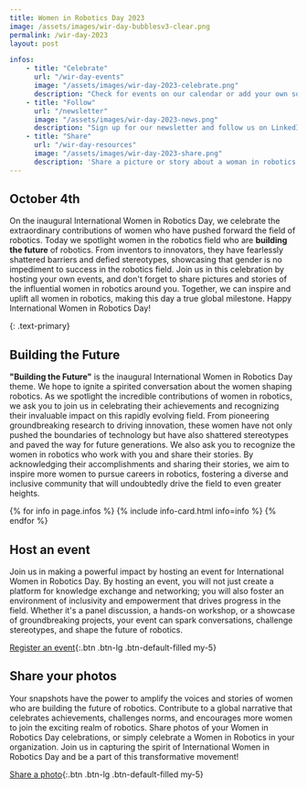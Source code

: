 ```yaml
---
title: Women in Robotics Day 2023
image: /assets/images/wir-day-bubblesv3-clear.png
permalink: /wir-day-2023
layout: post

infos:
    - title: "Celebrate"
      url: "/wir-day-events"
      image: "/assets/images/wir-day-2023-celebrate.png"
      description: "Check for events on our calendar or add your own so we can celebrate with you!"
    - title: "Follow"
      url: "/newsletter"
      image: "/assets/images/wir-day-2023-news.png"
      description: "Sign up for our newsletter and follow us on LinkedIn to get all of our news."
    - title: "Share"
      url: "/wir-day-resources"
      image: "/assets/images/wir-day-2023-share.png"
      description: 'Share a picture or story about a woman in robotics on social media and tag it with #IntWirDay #buildingthefuture #womeninrobotics.'
---
```

## October 4th

On the inaugural International Women in Robotics Day, we celebrate the extraordinary contributions of women who have pushed forward the field of robotics. Today we spotlight women in the robotics field who are **building the future** of robotics. From inventors to innovators, they have fearlessly shattered barriers and defied stereotypes, showcasing that gender is no impediment to success in the robotics field.  Join us in this celebration by hosting your own events, and don't forget to share pictures and stories of the influential women in robotics around you. Together, we can inspire and uplift all women in robotics, making this day a true global milestone. Happy International Women in Robotics Day!

{: .text-primary}
## Building the Future

**"Building the Future"** is the inaugural International Women in Robotics Day theme.  We hope to ignite a spirited conversation about the women shaping robotics. As we spotlight the incredible contributions of women in robotics, we ask you to join us in celebrating their achievements and recognizing their invaluable impact on this rapidly evolving field. From pioneering groundbreaking research to driving innovation, these women have not only pushed the boundaries of technology but have also shattered stereotypes and paved the way for future generations.  We also ask you to recognize the women in robotics who work with you and share their stories. By acknowledging their accomplishments and sharing their stories, we aim to inspire more women to pursue careers in robotics, fostering a diverse and inclusive community that will undoubtedly drive the field to even greater heights.

<div class="row">
{% for info in page.infos %}
{% include info-card.html info=info %}
{% endfor %}
</div>

## Host an event

Join us in making a powerful impact by hosting an event for International Women in Robotics Day. By hosting an event, you will not just create a platform for knowledge exchange and networking; you will also foster an environment of inclusivity and empowerment that drives progress in the field. Whether it's a panel discussion, a hands-on workshop, or a showcase of groundbreaking projects, your event can spark conversations, challenge stereotypes, and shape the future of robotics.

[Register an event](/wir-day-2023-event-registration){:.btn .btn-lg .btn-default-filled my-5}

## Share your photos

Your snapshots have the power to amplify the voices and stories of women who are building the future of robotics. Contribute to a global narrative that celebrates achievements, challenges norms, and encourages more women to join the exciting realm of robotics. Share photos of your Women in Robotics Day celebrations, or simply celebrate a Women in Robotics in your organization. Join us in capturing the spirit of International Women in Robotics Day and be a part of this transformative movement!

[Share a photo](mailto:photos@womeninrobotics.org){:.btn .btn-lg .btn-default-filled my-5}
